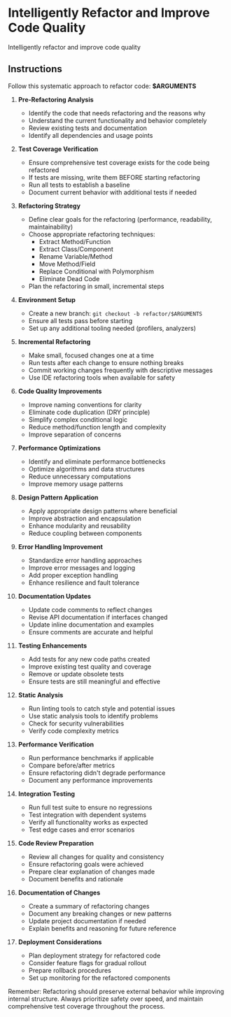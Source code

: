 # Intelligently Refactor and Improve Code Quality

Intelligently refactor and improve code quality

## Instructions

Follow this systematic approach to refactor code: **$ARGUMENTS**

1. **Pre-Refactoring Analysis**
   - Identify the code that needs refactoring and the reasons why
   - Understand the current functionality and behavior completely
   - Review existing tests and documentation
   - Identify all dependencies and usage points

2. **Test Coverage Verification**
   - Ensure comprehensive test coverage exists for the code being refactored
   - If tests are missing, write them BEFORE starting refactoring
   - Run all tests to establish a baseline
   - Document current behavior with additional tests if needed

3. **Refactoring Strategy**
   - Define clear goals for the refactoring (performance, readability, maintainability)
   - Choose appropriate refactoring techniques:
     - Extract Method/Function
     - Extract Class/Component
     - Rename Variable/Method
     - Move Method/Field
     - Replace Conditional with Polymorphism
     - Eliminate Dead Code
   - Plan the refactoring in small, incremental steps

4. **Environment Setup**
   - Create a new branch: `git checkout -b refactor/$ARGUMENTS`
   - Ensure all tests pass before starting
   - Set up any additional tooling needed (profilers, analyzers)

5. **Incremental Refactoring**
   - Make small, focused changes one at a time
   - Run tests after each change to ensure nothing breaks
   - Commit working changes frequently with descriptive messages
   - Use IDE refactoring tools when available for safety

6. **Code Quality Improvements**
   - Improve naming conventions for clarity
   - Eliminate code duplication (DRY principle)
   - Simplify complex conditional logic
   - Reduce method/function length and complexity
   - Improve separation of concerns

7. **Performance Optimizations**
   - Identify and eliminate performance bottlenecks
   - Optimize algorithms and data structures
   - Reduce unnecessary computations
   - Improve memory usage patterns

8. **Design Pattern Application**
   - Apply appropriate design patterns where beneficial
   - Improve abstraction and encapsulation
   - Enhance modularity and reusability
   - Reduce coupling between components

9. **Error Handling Improvement**
   - Standardize error handling approaches
   - Improve error messages and logging
   - Add proper exception handling
   - Enhance resilience and fault tolerance

10. **Documentation Updates**
    - Update code comments to reflect changes
    - Revise API documentation if interfaces changed
    - Update inline documentation and examples
    - Ensure comments are accurate and helpful

11. **Testing Enhancements**
    - Add tests for any new code paths created
    - Improve existing test quality and coverage
    - Remove or update obsolete tests
    - Ensure tests are still meaningful and effective

12. **Static Analysis**
    - Run linting tools to catch style and potential issues
    - Use static analysis tools to identify problems
    - Check for security vulnerabilities
    - Verify code complexity metrics

13. **Performance Verification**
    - Run performance benchmarks if applicable
    - Compare before/after metrics
    - Ensure refactoring didn't degrade performance
    - Document any performance improvements

14. **Integration Testing**
    - Run full test suite to ensure no regressions
    - Test integration with dependent systems
    - Verify all functionality works as expected
    - Test edge cases and error scenarios

15. **Code Review Preparation**
    - Review all changes for quality and consistency
    - Ensure refactoring goals were achieved
    - Prepare clear explanation of changes made
    - Document benefits and rationale

16. **Documentation of Changes**
    - Create a summary of refactoring changes
    - Document any breaking changes or new patterns
    - Update project documentation if needed
    - Explain benefits and reasoning for future reference

17. **Deployment Considerations**
    - Plan deployment strategy for refactored code
    - Consider feature flags for gradual rollout
    - Prepare rollback procedures
    - Set up monitoring for the refactored components

Remember: Refactoring should preserve external behavior while improving internal structure. Always prioritize safety over speed, and maintain comprehensive test coverage throughout the process.